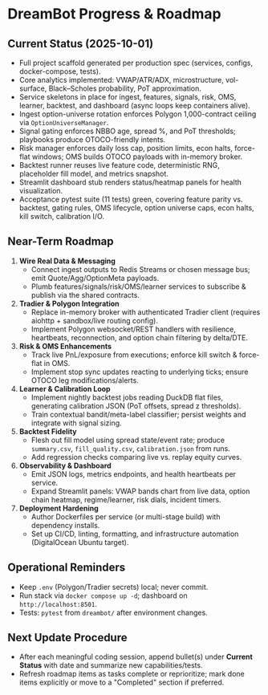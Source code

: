 # DreamBot Progress & Roadmap

## Current Status (2025-10-01)
- Full project scaffold generated per production spec (services, configs, docker-compose, tests).
- Core analytics implemented: VWAP/ATR/ADX, microstructure, vol-surface, Black–Scholes probability, PoT approximation.
- Service skeletons in place for ingest, features, signals, risk, OMS, learner, backtest, and dashboard (async loops keep containers alive).
- Ingest option-universe rotation enforces Polygon 1,000-contract ceiling via `OptionUniverseManager`.
- Signal gating enforces NBBO age, spread %, and PoT thresholds; playbooks produce OTOCO-friendly intents.
- Risk manager enforces daily loss cap, position limits, econ halts, force-flat windows; OMS builds OTOCO payloads with in-memory broker.
- Backtest runner reuses live feature code, deterministic RNG, placeholder fill model, and metrics snapshot.
- Streamlit dashboard stub renders status/heatmap panels for health visualization.
- Acceptance pytest suite (11 tests) green, covering feature parity vs. backtest, gating rules, OMS lifecycle, option universe caps, econ halts, kill switch, calibration I/O.

## Near-Term Roadmap
1. **Wire Real Data & Messaging**
   - Connect ingest outputs to Redis Streams or chosen message bus; emit Quote/Agg/OptionMeta payloads.
   - Plumb features/signals/risk/OMS/learner services to subscribe & publish via the shared contracts.
2. **Tradier & Polygon Integration**
   - Replace in-memory broker with authenticated Tradier client (requires aiohttp + sandbox/live routing config).
   - Implement Polygon websocket/REST handlers with resilience, heartbeats, reconnection, and option chain filtering by delta/DTE.
3. **Risk & OMS Enhancements**
   - Track live PnL/exposure from executions; enforce kill switch & force-flat in OMS.
   - Implement stop sync updates reacting to underlying ticks; ensure OTOCO leg modifications/alerts.
4. **Learner & Calibration Loop**
   - Implement nightly backtest jobs reading DuckDB flat files, generating calibration JSON (PoT offsets, spread z thresholds).
   - Train contextual bandit/meta-label classifier; persist weights and integrate with signal sizing.
5. **Backtest Fidelity**
   - Flesh out fill model using spread state/event rate; produce `summary.csv`, `fill_quality.csv`, `calibration.json` from runs.
   - Add regression checks comparing live vs. replay equity curves.
6. **Observability & Dashboard**
   - Emit JSON logs, metrics endpoints, and health heartbeats per service.
   - Expand Streamlit panels: VWAP bands chart from live data, option chain heatmap, regime/learner, risk dials, incident timers.
7. **Deployment Hardening**
   - Author Dockerfiles per service (or multi-stage build) with dependency installs.
   - Set up CI/CD, linting, formatting, and infrastructure automation (DigitalOcean Ubuntu target).

## Operational Reminders
- Keep `.env` (Polygon/Tradier secrets) local; never commit.
- Run stack via `docker compose up -d`; dashboard on `http://localhost:8501`.
- Tests: `pytest` from `dreambot/` after environment changes.

## Next Update Procedure
- After each meaningful coding session, append bullet(s) under **Current Status** with date and summarize new capabilities/tests.
- Refresh roadmap items as tasks complete or reprioritize; mark done items explicitly or move to a "Completed" section if preferred.
